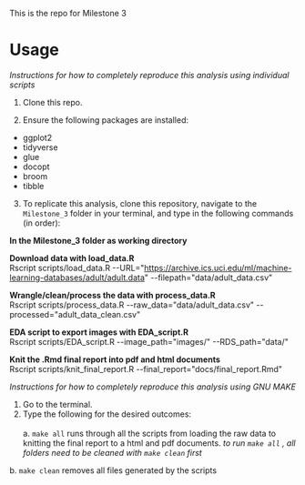 This is the repo for Milestone 3

**Usage**
==================
_Instructions for how to completely reproduce this analysis using individual scripts_

1. Clone this repo.

2. Ensure the following packages are installed:

  - ggplot2
  - tidyverse
  - glue
  - docopt
  - broom
  - tibble


3. To replicate this analysis, clone this repository, navigate to the `Milestone_3` folder in your terminal, and type in the following commands (in order):

**In the Milestone_3 folder as working directory**

 **Download data with load_data.R** \
  Rscript scripts/load_data.R --URL="https://archive.ics.uci.edu/ml/machine-learning-databases/adult/adult.data" --filepath="data/adult_data.csv"
  
  **Wrangle/clean/process the data with process_data.R** \
  Rscript scripts/process_data.R --raw_data="data/adult_data.csv" --processed="adult_data_clean.csv"
  
  **EDA script to export images with EDA_script.R** \
  Rscript scripts/EDA_script.R --image_path="images/" --RDS_path="data/" 
  
  **Knit the .Rmd final report into pdf and html documents** \
  Rscript scripts/knit_final_report.R --final_report="docs/final_report.Rmd"
  
_Instructions for how to completely reproduce this analysis using GNU MAKE_
1. Go to the terminal.
2. Type the following for the desired outcomes: \
\
a. `make all` runs through all the scripts from loading the raw data to knitting the final report to a html and pdf documents. _to run `make all` , all folders need to be cleaned with `make clean` first_

b. `make clean` removes all files generated by the scripts 


